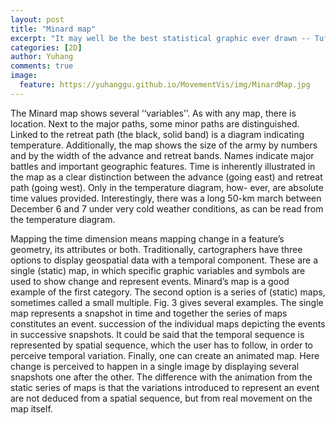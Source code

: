 ```yaml
---
layout: post
title: "Minard map"
excerpt: "It may well be the best statistical graphic ever drawn -- Tufte"
categories: [2D]
author: Yuhang
comments: true
image:
  feature: https://yuhanggu.github.io/MovementVis/img/MinardMap.jpg
---
```


The Minard map shows several ‘‘variables’’. As with any map, there is location. Next to the major paths, some minor paths are distinguished. Linked to the retreat path (the black, solid band) is a diagram indicating temperature. Additionally, the map shows the size of the army by numbers and by the width of the advance and retreat bands. Names indicate major battles and important geographic features. Time is inherently illustrated in the map as a clear distinction between the advance (going east) and retreat path (going west). Only in the temperature diagram, how- ever, are absolute time values provided. Interestingly, there was a long 50-km march between December 6 and 7 under very cold weather conditions, as can be read from the temperature diagram.

Mapping the time dimension means mapping change in a feature’s geometry, its attributes or both. Traditionally, cartographers have three options to display geospatial data with a temporal component. These are a single (static) map, in which specific graphic variables and symbols are used to show change and represent events. Minard’s map is a good example of the first category. The second option is a series of (static) maps, sometimes called a small multiple. Fig. 3 gives several examples. The single map represents a snapshot in time and together the series of maps constitutes an event. succession of the individual maps depicting the events in successive snapshots. It could be said that the temporal sequence is represented by spatial sequence, which the user has to follow, in order to perceive temporal variation. Finally, one can create an animated map. Here change is perceived to happen in a single image by displaying several snapshots one after the other. The difference with the animation from the static series of maps is that the variations introduced to represent an event are not deduced from a spatial sequence, but from real movement on the map itself.
